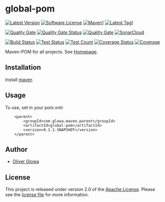 # global-pom
[![Latest Version](https://img.shields.io/github/v/release/ollily/global-pom?logo=github&style=plastic)](https://github.com/ollily/global-pom/releases)
[![Software License](https://img.shields.io/github/license/ollily/global-pom?style=plastic)](LICENSE.md)
[![Maven](https://img.shields.io/maven-central/v/com.glowa.maven.parent/global-pom?logo=apache&style=plastic)](https://mvnrepository.com/artifact/com.glowa.maven.parent/global-pom)]
[![Latest Tag](https://img.shields.io/github/v/tag/ollily/global-pom?logo=github&style=plastic)](https://github.com/ollily/global-pom/tags)]


[![Quality Gate](https://img.shields.io/sonar/quality_gate/ollily_global-pom?logo=sonarcloud&server=https%3A%2F%2Fsonarcloud.io&style=plastic)](https://sonarcloud.io/project/dashboard?id=ollily_global-pom)
[![Quality Gate Status](https://sonarcloud.io/api/project_badges/measure?project=ollily_global-pom&metric=alert_status)](https://sonarcloud.io/dashboard?id=ollily_global-pom)
[![Quality Gate](https://sonarcloud.io/api/project_badges/quality_gate?project=ollily_global-pom)](https://sonarcloud.io/dashboard?id=ollily_global-pom)
[![SonarCloud](https://sonarcloud.io/images/project_badges/sonarcloud-black.svg)](https://sonarcloud.io/dashboard?id=ollily_global-pom)


[![Build Status](https://img.shields.io/jenkins/build?jobUrl=ollily%2Fglobal-pom&logo=jenkins&style=plastic)](https://ci.jenkins.io/job/ollily/global-pom/)
[![Test Status](https://img.shields.io/sonar/test_success_density/ollily_global-pom?logo=sonarcloud&server=https%3A%2F%2Fsonarcloud.io&sonarVersion=4.2&style=plastic)](https://sonarcloud.io/project/dashboard?id=ollily_global-pom)
[![Test Count](https://img.shields.io/sonar/tests/ollily_global-pom?compact_message&logo=sonarcloud&server=https%3A%2F%2Fsonarcloud.io&style=plastic)](https://sonarcloud.io/project/dashboard?id=ollily_global-pom)
[![Coverage Status](https://img.shields.io/sonar/coverage/ollily_global-pom?logo=sonarcloud&server=https%3A%2F%2Fsonarcloud.io&style=plastic)](https://sonarcloud.io/project/dashboard?id=ollily_global-pom)
[![Coverage](https://sonarcloud.io/api/project_badges/measure?project=ollily_global-pom&metric=coverage)](https://sonarcloud.io/dashboard?id=ollily_global-pom)


Maven-POM for all projects. See [Homepage](https://github.com/The-oGlow/global-pom).

## Installation

Install [maven](https://maven.apache.org/install.html)

## Usage

To use, set in your pom.xml:

```
    <parent>
        <groupId>com.glowa.maven.parent</groupId>
        <artifactId>global-pom</artifactId>
        <version>0.1.1-SNAPSHOT</version>
    </parent>
```

## Author

- [Oliver Glowa](https://github.com/ollily)


## License

This project  is released under version 2.0 of the [Apache License](https://github.com/The-oGlow/global-pom/blob/master/LICENSE).
Please see the [license file](https://github.com/The-oGlow/global-pom/blob/master/LICENSE) for more information.
